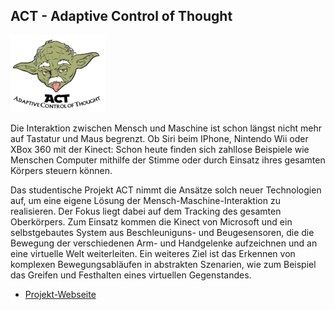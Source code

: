 ## ACT - Adaptive Control of Thought

<p class="logo"><img src="assets/img/projects/act.png" /></p>

Die Interaktion zwischen Mensch und Maschine ist schon längst nicht mehr auf Tastatur und Maus begrenzt.
Ob Siri beim IPhone, Nintendo Wii oder XBox 360 mit der Kinect: Schon heute finden sich zahllose Beispiele
wie Menschen Computer mithilfe der Stimme oder durch Einsatz ihres gesamten Körpers steuern können.

Das studentische Projekt ACT nimmt die Ansätze solch neuer Technologien auf, um eine eigene Lösung der
Mensch-Maschine-Interaktion zu realisieren. Der Fokus liegt dabei auf dem Tracking des gesamten
Oberkörpers. Zum Einsatz kommen die Kinect von Microsoft und ein selbstgebautes System aus Beschleuniguns-
und Beugesensoren, die die Bewegung der verschiedenen Arm- und Handgelenke aufzeichnen und an eine
virtuelle Welt weiterleiten.
Ein weiteres Ziel ist das Erkennen von komplexen Bewegungsabläufen in abstrakten Szenarien, wie zum Beispiel das
Greifen und Festhalten eines virtuellen Gegenstandes.

- [Projekt-Webseite](http://act.informatik.uni-bremen.de)
